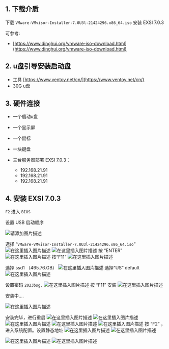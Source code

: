 
##  1. 下载介质
下载 `VMware-VMvisor-Installer-7.0U3l-21424296.x86_64.iso` 安装 EXSI 7.0.3


可参考:
- [https://www.dinghui.org/vmware-iso-download.html](https://www.dinghui.org/vmware-iso-download.html)

## 2. u盘引导安装启动盘
- 工具 [https://www.ventoy.net/cn/](https://www.ventoy.net/cn/)
- 30G u盘
## 3. 硬件连接  

- 一个启动u盘
- 一个显示屏
- 一个鼠标
- 一块键盘
- 三台服务器部署 EXSI 7.0.3：

  - 192.168.21.91
  - 192.168.21.91
  - 192.168.21.91

## 4. 安装 EXSI 7.0.3
`F2` 进入 `BIOS`

设置 USB 启动顺序

![请添加图片描述](https://img-blog.csdnimg.cn/add92fc01aab4fc08ddd0b4baa5e5abe.jpeg)

选择 “`VMware-VMvisor-Installer-7.0U3l-21424296.x86_64.iso`”
![在这里插入图片描述](https://img-blog.csdnimg.cn/1acf7d9a936e416985097a8ea199432a.jpeg)
![在这里插入图片描述](https://img-blog.csdnimg.cn/6e67891c8eb145f28749a3a70e82fb4d.jpeg)
按 “ENTER”
![在这里插入图片描述](https://img-blog.csdnimg.cn/6553e03826a14f6dafe79558d8466488.png)
按“F11”
![在这里插入图片描述](https://img-blog.csdnimg.cn/89d871e6a2a7491abc08be29df8fe3e4.png)

选择 ssd1 （465.76.GB）
![在这里插入图片描述](https://img-blog.csdnimg.cn/9c96f6f3fc524b69ba1e7c12393304d9.png)
选择“US” default
![在这里插入图片描述](https://img-blog.csdnimg.cn/ec85828441074bfebcde13cc2cc47fcb.png)

设置密码 `2023bsg.`
![在这里插入图片描述](https://img-blog.csdnimg.cn/345de3d0878a4f49a4f702761c5037f6.png)
按 “F11” 安装
![在这里插入图片描述](https://img-blog.csdnimg.cn/dff4898f7a4246d5bf5d8e0e239cdcb5.png)

安装中....


![在这里插入图片描述](https://img-blog.csdnimg.cn/61b0302f07b549989570c9f7f6ca9e3d.png)

安装完毕，进行重启
![在这里插入图片描述](https://img-blog.csdnimg.cn/12b41e7c76df42059fce9e14b6ce9544.png)
![在这里插入图片描述](https://img-blog.csdnimg.cn/da0fe81fd075478183d45c2fa204bc9f.png)
![在这里插入图片描述](https://img-blog.csdnimg.cn/cfa657acdbbf4443a50878fdf141e9ce.png)
![在这里插入图片描述](https://img-blog.csdnimg.cn/d5e2b89b9b974c9a88e1803d6c71cf38.png)
![在这里插入图片描述](https://img-blog.csdnimg.cn/116d49f60c2a4e15b70ba4af2f5d841a.png)
按 “F2” ，进入系统配置。设置静态地址
![在这里插入图片描述](https://img-blog.csdnimg.cn/1648cdbf5acd4256a0ab53846b6be498.png)
![在这里插入图片描述](https://img-blog.csdnimg.cn/f02b0748420247cfa58d8a91a7b34b58.png)


![在这里插入图片描述](https://img-blog.csdnimg.cn/acc825936346450f9a24374b4e687e1f.png)
![在这里插入图片描述](https://img-blog.csdnimg.cn/05f0f9c59cdd4e46b158ed1aa64d67e0.png)
